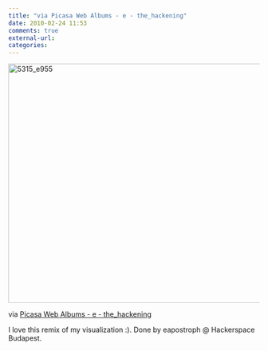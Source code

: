 ```yaml
---
title: "via Picasa Web Albums - e - the_hackening"
date: 2010-02-24 11:53
comments: true
external-url:
categories:
---
```

[<img src="http://3.asset.soup.io/asset/0703/5315_e955.jpeg" width="640" height="480" alt="5315_e955" />][1]

via [Picasa Web Albums - e - the\_hackening][2]  
  
I love this remix of my visualization :). Done by eapostroph @ Hackerspace Budapest.

  [1]: http://picasaweb.google.com/eaposztrof/The_hackening?authkey=Gv1sRgCIz929G7m8ObhgE&feat=embedwebsite#5440815618317494754
  [2]: http://picasaweb.google.com/eaposztrof/The_hackening?authkey=Gv1sRgCIz929G7m8ObhgE&feat=embedwebsite#5440815618317494754
